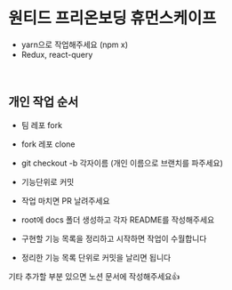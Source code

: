 # 원티드 프리온보딩 휴먼스케이프

- yarn으로 작업해주세요 (npm x)
- Redux, react-query

<br>

## 개인 작업 순서

- 팀 레포 fork
- fork 레포 clone
- git checkout -b 각자이름 (개인 이름으로 브랜치를 파주세요)
- 기능단위로 커밋
- 작업 마치면 PR 날려주세요

- root에 docs 폴더 생성하고 각자 README를 작성해주세요
- 구현할 기능 목록을 정리하고 시작하면 작업이 수월합니다
- 정리한 기능 목록 단위로 커밋을 날리면 됩니다

기타 추가할 부분 있으면 노션 문서에 작성해주세요👍
